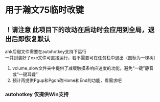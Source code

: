 # 用于瀚文75临时改键
## ！请注意 此项目下的改动在启动时会应用到全局，退出后即恢复默认

 ahk后缀文件需要在autohotkey支持下运行</br>
 一并封装好了exe文件可直接运行，若不需要可在任务栏中退出（图标为一棵树）
 
 1. volume_slow文件夹中提供了减缓触摸条响应速度的功能，避免“一键”静音或“一键耳聋”
 2. 预计再提供Pgup和Pgdn改Home和End的功能，看需求吧

### autohotkey 仅提供Win支持
